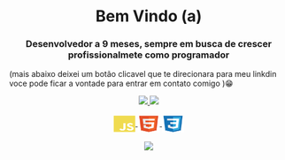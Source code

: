 #  <h1 style: align="center" color: red >Bem Vindo (a) </h1>  <h3 style: align="center" > Desenvolvedor a 9 meses, sempre em busca de crescer profissionalmete como programador  </h3> 

<p>(mais abaixo deixei um botão clicavel que te direcionara para meu linkdin voce pode ficar a vontade para entrar em contato comigo )&#128513;</p>

   <div align="center">
    <a href="https://github.com/Cleber-0101">
     <img height="180em" src="https://github-readme-stats.vercel.app/api?username=Cleber-0101&show_icons=true&theme=dark&include_all_commits=true&count_private=true"/>
        <img height="180em" src="https://github-readme-stats.vercel.app/api/top-langs/?username=Cleber-0101&layout=compact&langs_count=7&theme=dark"/>
   </div> 
   
   
    

   <div 
          style: align="center" style ="display: inline_block"><br>
          <img align="center" alt="JS" height="30" width="40" src="https://raw.githubusercontent.com/devicons/devicon/master/icons/javascript/javascript-plain.svg">
         <img align="center" alt="HTML" height="30" width="40" src="https://raw.githubusercontent.com/devicons/devicon/master/icons/html5/html5-original.svg">
          <img align="center" alt="CSS" height="30" width="40" src="https://raw.githubusercontent.com/devicons/devicon/master/icons/css3/css3-original.svg">
  </div> 
   
   
   
   
 
  <br>  
   <div style: align="center"  > 
         <a href="https://www.linkedin.com/in/cleber-batista-bab520200/" target="_blank"><img src="https://img.shields.io/badge/-LinkedIn-%230077B5?style=for-the-               badge&logo=linkedin&logoColor=white" target="_blank"></a> 
</div>
